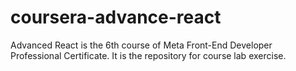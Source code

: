 # coursera-advance-react
Advanced React is the 6th course of Meta Front-End Developer Professional Certificate. It is the repository for course lab exercise.

